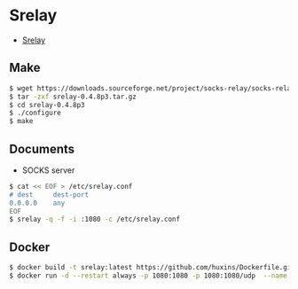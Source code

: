 # Srelay

- [Srelay](https://socks-relay.sourceforge.io/)

## Make

```sh
$ wget https://downloads.sourceforge.net/project/socks-relay/socks-relay/srelay-0.4.8/srelay-0.4.8p3.tar.gz
$ tar -zxf srelay-0.4.8p3.tar.gz
$ cd srelay-0.4.8p3
$ ./configure
$ make
```

## Documents

- SOCKS server

```sh
$ cat << EOF > /etc/srelay.conf
# dest     dest-port
0.0.0.0    any
EOF
$ srelay -q -f -i :1080 -c /etc/srelay.conf
```

## Docker

```sh
$ docker build -t srelay:latest https://github.com/huxins/Dockerfile.git#:Srelay
$ docker run -d --restart always -p 1080:1080 -p 1080:1080/udp  --name srelay huxins/srelay:latest
```

